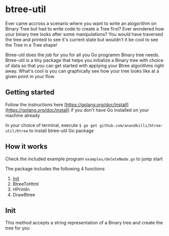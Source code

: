 # btree-util

Ever came accross a scenario where you want to write an alogorithm on Binary Tree but had to write code to create a Tree first? Ever wondered how your binary tree looks after some manipulations? You would have traversed the tree and printed to see it's current state but wouldn't it be cool to see the Tree in a Tree shape! 

Btree-util does the job for you for all you Go programm Binary tree needs. Btree-util is a tiny package that helps you initialize a Binary tree with choice of data so that you can get started with applying your Btree algorithms right away. What's cool is you can graphically see how your tree looks like at a given point in your flow

## Getting started

Follow the instructions here [https://golang.org/doc/install](https://golang.org/doc/install) if you don't have Go installed on your machine already

In your choice of terminal, execute `$ go get github.com/anandkilli/btree-util/btree` to install btree-util Go package

## How it works

Check the included example program `examples/deleteNode.go` to jump start

The package includes the following 4 functions

1. [Init](#init)
2. BtreeToHtml
3. HPrintln
4. DrawBtree

## Init

This method accepts a string representation of a Binary tree and create the tree for you
